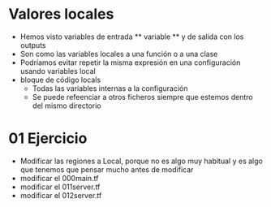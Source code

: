 # Valores locales
- Hemos visto variables de entrada ** variable ** y de salida con los outputs
- Son como las variables locales a una función o a una clase
- Podríamos evitar repetir la misma expresión en una configuración usando variables local 
- bloque de código locals
    - Todas las variables internas a la configuración
    - Se puede refeenciar a otros ficheros siempre que estemos dentro del mismo directorio

# 01 Ejercicio
- Modificar las regiones a Local, porque no es algo muy habitual y es algo que tenemos que pensar mucho antes de modificar
- modificar el 000main.tf
- modificar el 011server.tf
- modificar el 012server.tf